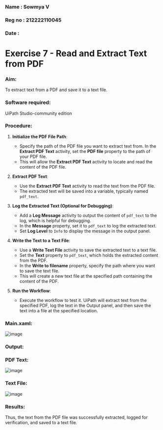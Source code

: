 ### Name : Sowmya V
### Reg no : 212222110045
### Date : 
# Exercise 7 - Read and Extract Text from PDF

### Aim:
To extract text from a PDF and save it to a text file.

### Software required:
UiPath Studio-community edition


### Procedure:

1. **Initialize the PDF File Path**:
   - Specify the path of the PDF file you want to extract text from. In the **Extract PDF Text** activity, set the **PDF file** property to the path of your PDF file.
   - This will allow the **Extract PDF Text** activity to locate and read the content of the PDF file.

2. **Extract PDF Text**:
   - Use the **Extract PDF Text** activity to read the text from the PDF file.
   - The extracted text will be saved into a variable, typically named `pdf_text`.

3. **Log the Extracted Text (Optional for Debugging)**:
   - Add a **Log Message** activity to output the content of `pdf_text` to the log, which is helpful for debugging.
   - In the **Message** property, set it to `pdf_text` to log the extracted text.
   - Set **Log Level** to `Info` to display the message in the output panel.

4. **Write the Text to a Text File**:
   - Use a **Write Text File** activity to save the extracted text to a text file.
   - Set the **Text** property to `pdf_text`, which holds the extracted content from the PDF.
   - In the **Write to filename** property, specify the path where you want to save the text file.
   - This will create a new text file at the specified path containing the content of the PDF.

5. **Run the Workflow**:
   - Execute the workflow to test it. UiPath will extract text from the specified PDF, log the text in the Output panel, and then save the text into a file at the specified location.


### Main.xaml:

![image](https://github.com/user-attachments/assets/b8041e4c-56e4-4de0-9c3c-e966ef6265bb)

### Output:

### PDF Text:
![image](https://github.com/user-attachments/assets/fb0a692a-7950-4291-924b-b00408bd81bb)

### Text File:
![image](https://github.com/user-attachments/assets/89c96514-3411-412f-a4ab-8936bc44ebd7)



### Results:
Thus, the text from the PDF file was successfully extracted, logged for verification, and saved to a text file. 

